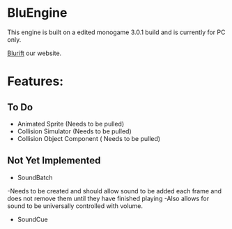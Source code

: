 BluEngine
=========

This engine is built on a edited monogame 3.0.1 build and is currently for PC only.

[Blurift](http://www.blurift.com) our website.

Features:
======

## To Do

* Animated Sprite (Needs to be pulled)
* Collision Simulator (Needs to be pulled)
* Collision Object Component ( Needs to be pulled)

## Not Yet Implemented

* SoundBatch

-Needs to be created and should allow sound to be added each frame and does not remove them until they have finished playing
-Also allows for sound to be universally controlled with volume.
  
* SoundCue
